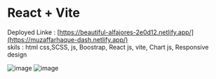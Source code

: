 # React + Vite

Deployed Linke : [https://beautiful-alfajores-2e0d12.netlify.app/](https://muzaffarhaque-dash.netlify.app/)
<br/>
skils : html css,SCSS, js, Boostrap, React js, vite,  Chart js, Responsive design


![image](https://github.com/user-attachments/assets/99d990e1-fcf5-41e8-814d-4fdd0208f923)
![image](https://github.com/user-attachments/assets/1296b027-0ca9-43e9-aa41-5ffb542b88b2)
